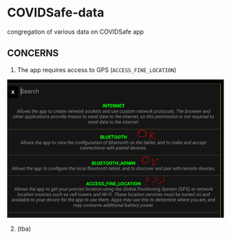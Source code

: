 # COVIDSafe-data
congregation of various data on COVIDSafe app

## CONCERNS

1. The app requires access to GPS (`ACCESS_FINE_LOCATION`)

![FINE LOCATION?](pics/questions.PNG)

2. (tba)